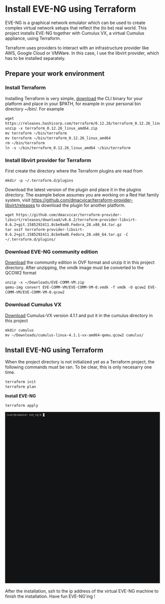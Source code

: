 # Install EVE-NG using Terraform
EVE-NG is a graphical network emulator which can be used to create complex virtual network setups that reflect the (to be) real world. This project installs EVE-NG together with Cumulux VX, a virtual Cumulus appliance, using Terraform. 

Terraform uses providers to interact with an infrastructure provider like AWS, Google Cloud or VMWare. In this case, I use the libvirt provider, which has to be installed separately.

## Prepare your work environment
### Install Terraform
Installing Terraform is very simple, [download](https://www.terraform.io/downloads.html) the CLI binary for your platform and place in your $PATH, for example in your personal bin directory ~/bin/. For example

```lang=shell
wget https://releases.hashicorp.com/terraform/0.12.26/terraform_0.12.26_linux_amd64.zip
unzip -x terraform_0.12.26_linux_amd64.zip 
mv terraform ~/bin/terraform
mv terraform ~/bin/terraform_0.12.26_linux_amd64 
rm ~/bin/terraform
ln -s ~/bin/terraform_0.12.26_linux_amd64 ~/bin/terraform
```

### Install libvirt provider for Terraform
First create the directory where the Terraform plugins are read from
```lang=shell
mkdir -p ~/.terraform.d/plugins
```

Download the latest version of the plugin and place it in the plugins directory. The example below assumes you are working on a Red Hat family system, visit https://github.com/dmacvicar/terraform-provider-libvirt/releases to download the plugin for another platform.

```lang=shell
wget https://github.com/dmacvicar/terraform-provider-libvirt/releases/download/v0.6.2/terraform-provider-libvirt-0.6.2+git.1585292411.8cbe9ad0.Fedora_28.x86_64.tar.gz
tar xvzf terraform-provider-libvirt-0.6.2+git.1585292411.8cbe9ad0.Fedora_28.x86_64.tar.gz -C ~/.terraform.d/plugins/
```

### Download EVE-NG community edition
[Download](https://www.eve-ng.net/index.php/download/) the community edition in OVF format and unzip it in this project directory. After unzipping, the vmdk image must be converted to the QCOW2 format

```lang=shell
unzip -x ~/Downloads/EVE-COMM-VM.zip
qemu-img convert EVE-COMM-VM/EVE-COMM-VM-0.vmdk -f vmdk -O qcow2 EVE-COMM-VM/EVE-COMM-VM-0.qcow2
```

### Download Cumulus VX
[Download](https://cumulusnetworks.com/products/cumulus-vx/download/thanks/kvm-411-/) Cumulus-VX version 4.1.1 and put it in the cumulus directory in this project

```lang=shell
mkdir cumulus
mv ~/Downloads/cumulus-linux-4.1.1-vx-amd64-qemu.qcow2 cumulus/
```

## Install EVE-NG using Terraform
When the project directory is not initialized yet as a Terraform project, the following commands must be ran. To be clear, this is only necesarry one time.

```lang=shell
terraform init
terraform plan
```

**Install EVE-NG**
```lang=shell
terraform apply
```

![Install demo](install.gif)

After the installation, ssh to the ip address of the virtual EVE-NG machine to finish the installation. 
Have fun EVE-NG'ing !
